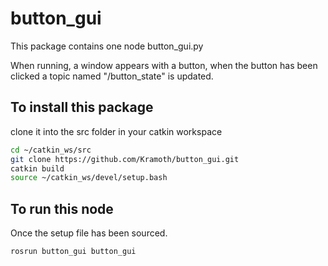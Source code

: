 # button_gui

This package contains one node button_gui.py

When running, a window appears with a button, when the button has been clicked a topic named "/button_state" is updated.

## To install this package

clone it into the src folder in your catkin workspace

```sh
cd ~/catkin_ws/src
git clone https://github.com/Kramoth/button_gui.git
catkin build
source ~/catkin_ws/devel/setup.bash
```
## To run this node
Once the setup file has been sourced.

```sh
rosrun button_gui button_gui
```
